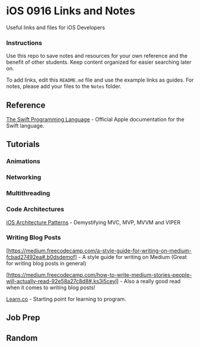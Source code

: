 # iOS 0916 Links and Notes
Useful links and files for iOS Developers

### Instructions
Use this repo to save notes and resources for your own reference and the benefit of other students. Keep content organized for easier searching later on.

To add links, edit this `README.md` file and use the example links as guides. For notes, please add your files to the `Notes` folder.

## Reference

[The Swift Programming Language](https://developer.apple.com/library/content/documentation/Swift/Conceptual/Swift_Programming_Language/#//apple_ref/doc/uid/TP40014097-CH3-ID0) - Official Apple documentation for the Swift language.

## Tutorials

### Animations

### Networking

### Multithreading

### Code Architectures
[iOS Architecture Patterns](https://medium.com/ios-os-x-development/ios-architecture-patterns-ecba4c38de52) - Demystifying MVC, MVP, MVVM and VIPER

### Writing Blog Posts

[https://medium.freecodecamp.com/a-style-guide-for-writing-on-medium-fcbad27492ea#.b0dsdemof] - A style guide for writing on Medium (Great for writing blog posts in general)

[https://medium.freecodecamp.com/how-to-write-medium-stories-people-will-actually-read-92e58a27c8d8#.ks3i5ceyl] - Also a really good read when it comes to writing blog posts!

[Learn.co](https://learn.co) - Starting point for learning to program.

## Job Prep

## Random

